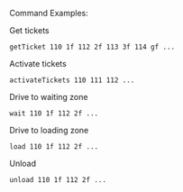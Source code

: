 Command Examples:

Get tickets
```
getTicket 110 1f 112 2f 113 3f 114 gf ...
```

Activate tickets
```
activateTickets 110 111 112 ...
```

Drive to waiting zone
```
wait 110 1f 112 2f ...
```

Drive to loading zone
```
load 110 1f 112 2f ...
```

Unload
```
unload 110 1f 112 2f ...
```

